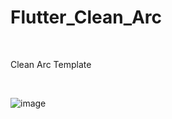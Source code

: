 # Flutter_Clean_Arc
<br>

Clean Arc Template

<br>

![image](https://github.com/user-attachments/assets/0d9767da-3c83-490c-86cb-166d3ea53f3a)
